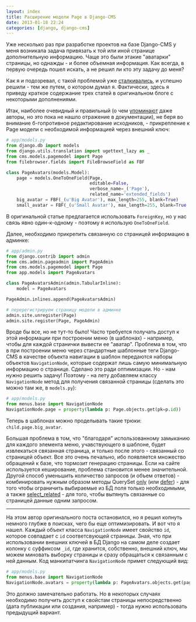```yaml
---
layout: index
title: Расширение модели Page в Django-CMS
date: 2013-01-18 22:24
categories: [django, django-cms]
---
```


Уже несколько раз при разработке проектов на базе Django-CMS у меня возникала
задача привязать к той или иной странице дополнительную информацию. Чаще это
были этакие "аватарки" страницы, но однажды - и более объемная информация. Как
всегда, в первую очередь пошел искать, а не решил ли кто эту задачу до меня?

Как я и подозревал, с такой проблемой уже [сталкивались][1], и успешно решили -
тем же путем, о котором думал я. Фактически, здесь я приведу краткое содержание
трех статей в оригинальном блоге с некоторыми дополнениями.

Итак, наиболее очевидный и правильный (о чем [упоминают][2] даже авторы, но это
пока не нашло отражение в документации), не беря во внимание б-гопротивное
редактирование исходников, - прикрепление к Page модели с необходимой
информацией через внешний ключ:

```python
# app/models.py
from django.db import models
from django.utils.translation import ugettext_lazy as _
from cms.models.pagemodel import Page
from filebrowser.fields import FileBrowseField as FBF

class PageAvatars(models.Model):
    page = models.OneToOneField(Page,
                                editable=False,
                                verbose_name=_('Page'),
                                related_name='extended_fields')
    big_avatar = FBF(_(u'Big Avatar'), max_length=255, blank=True)
    small_avatar = FBF(_(u'Small Avatar'), max_length=255, blank=True
```

В оригинальной статье предлагается использовать `ForeignKey`, но у нас связь
явно один-к-одному - поэтому я использую `OneToOneField`.

Далее, необходимо прикрепить связанную со страницей информацию в админке:

```python
# app/admin.py
from django.contrib import admin
from cms.admin.pageadmin import PageAdmin
from cms.models.pagemodel import Page
from app.models import PageAvatars

class PageAvatarsAdmin(admin.TabularInline):
    model = PageAvatars

PageAdmin.inlines.append(PageAvatarsAdmin)

# перерегистрируем страницу модели в админке
admin.site.unregister(Page)
admin.site.register(Page, PageAdmin)
```

Вроде бы все, но не тут-то было! Часто требуется получать доступ к этой
информации при построении меню (в шаблонах) - например, чтобы для каждой
странички вывести ее "аватар". Проблема в том, что в при построении меню через
стандартные шаблонные теги Django-CMS в качестве объекта навигации в шаблон
передаются наборы объектов `NavigationNode`, которые содержат лишь самую
минимальную информацию о странице. Сделано это ради оптимизации. Но - нам нужно
решить задачу! Поэтому - на лету добавляем классу `NavigationNode` метод для
получения связанной страницы (сделать это можно там же, в `models.py`):

```python
# app/models.py
from menus.base import NavigationNode
NavigationNode.page = property(lambda p: Page.objects.get(pk=p.id))
```

Теперь в шаблонах можно проделывать такие трюки: `child.page.big_avatar`.

Большая проблема в том, что "благодаря" использованному замыканию для каждого
элемента меню, учавствующего в шаблоне, будет извлекаться связанная страница, и
только после этого - связанный со страницей объект. Все это очень печально, ибо
появляется множество обращений к базе, что тормозит генерацию страницы. Если на
сайте используется кеширование, проблема становится менее значительной. Другой
способ уменьшить количество запросов (и объем ответов) - комбинировать нужным
образом методы QuerySet [only][] (или [defer][]) - для того чтобы ограничить
выбираемые из БД поля только необходимыми, а также [select_related][] - для
того, чтобы вытянуть связанные со страницей данные одним запросом.

* * *

На этом автор оригинального поста остановился, но я решил копнуть немного глубже
в поисках, чего бы еще оптимизировать. И вот что я нашел. Каждый объект класса
`NavigationNode` имеет свойство `id`, которое совпадает с `id` соответсвующей
страницы. Зная, что при использовании внешних ключей в БД Django на самом деле
создает колонку с суффиксом `_id`, где хранится, собственно, внешний ключ, мы
можем миновать выборку страницы и сразу обращаться к связанным с ней данным.
Код манкипатчинга `NavigationNode` примет следующий вид:

```python
# app/models.py
from menus.base import NavigationNode
NavigationNode.avatars = property(lambda p: PageAvatars.objects.get(page_id=p.id))
```

Это должно замечательно работать. Но в некоторых случаях необходимо получить
доступ к свойстам страницы непосредственно (дата публикации или создания,
например) - тогда нужно использовать предыдущий вариант.



[1]: http://ilian.i-n-i.org/extending-django-cms-page-model/
[2]: https://github.com/divio/django-cms/issues/1412
[defer]: https://docs.djangoproject.com/en/dev/ref/models/querysets/#defer
[only]: https://docs.djangoproject.com/en/dev/ref/models/querysets/#only
[select_related]: https://docs.djangoproject.com/en/dev/ref/models/querysets/#select-related
